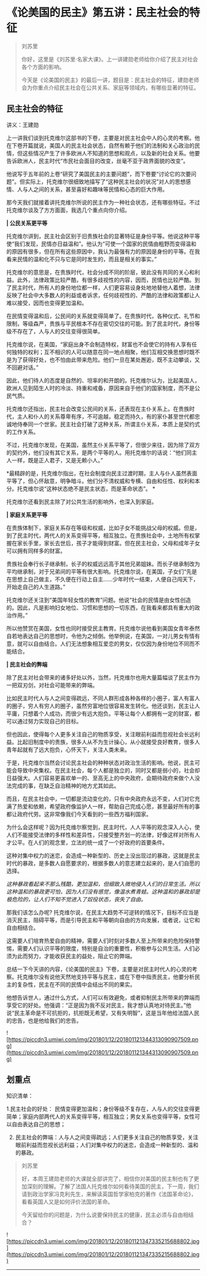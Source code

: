 # 《论美国的民主》第五讲：民主社会的特征

> 刘苏里
> 
> 你好，这里是《刘苏里·名家大课》。上一讲建勋老师给你介绍了民主对社会各个方面的影响。
> 
> 今天是《论美国的民主》的最后一讲，题目是：民主社会的特征，建勋老师会为你重点介绍民主社会在公共关系、家庭等领域内，有哪些显著的特征。

## 民主社会的特征

讲义：王建勋

上一讲我们谈到托克维尔这部书的下卷，主要是对民主社会中人的心灵的考察。他在下卷开篇就说，美国人的民主社会状态，自然有赖于他们的法制和关心政治的民情，但这些情况产生了许多欧洲人不知道的思想和观点，以及新的社会关系。他要告诉欧洲人，民主时代“市民社会面目的改变，丝毫不亚于政界面貌的改变”。

他说写于五年前的上卷“研究了美国民主的主要问题”，而下卷要“讨论它的次要问题”。但实际上，托克维尔很细致地描写了“这种民主社会的状况”对人的思想感情、人与人之间的关系，甚至喜好和趣味等民情和心态的巨大作用。

那今天我们就接着讲托克维尔所说的民主作为一种社会状态，还有哪些特征。不过托克维尔谈及了方方面面，我选几个重点向你介绍。

 **| 公民关系更平等**

托克维尔讲到，民主社会区别于旧贵族社会的显著特征是身份平等。他说这种平等使“我们发现，民情亦日益温和”。他认为“可使一个国家的民情由粗野而变得温和的原因有很多，但在所有这些原因中，我认为最强有力的原因是身份的平等。在我看来民情的温和化不只与它是同时发生的，而且是相关的事实。”

托克维尔的意思是，在贵族时代，社会分成不同的阶层，彼此没有共同的关心和利益。此外，法律政策比较严酷，有很多歧视性的内容，因而，民情也比较严酷。到了民主时代，所有人的身份地位都一样，人们更容易设身处地地替他人着想，法律反映了社会中大多数人的利益或者诉求，任何歧视性的、严酷的法律和政策都让人难以接受，因而也变得更加温和。

在民情变得温和后，公民间的关系就变得简单了。在贵族时代，各种仪式、礼节和限制，等级森严，贵族与平民根本不存在密切交往的可能。到了民主时代，身份等级不存在了，人与人的交往变得很简单。

托克维尔说，在美国，“家庭出身不会制造特权，财富也不会使它的持有人享有任何独特的权利；互不相识的人可以随意在同一地点相聚，他们互相交换思想时既不是为了获得好处，也不怕由此带来危险。他们一旦在某处邂逅，既不主动攀谈，又不回避对话。”

因此，他们待人的态度是自然的、坦率的和开朗的。托克维尔认为，比起美国人，欧洲人见到陌生人时的冷淡、持重和戒备，原因来自于他们的国家制度，而不是公民气质。

托克维尔还指出，民主社会改变公民间的关系，还表现在主仆关系上。在贵族时代，主人和仆人的关系尊卑有序，不可逾越，稳定而持久，有的家仆甚至世代都忠诚地侍奉同一个世家。民主社会打破了这种关系，所谓主仆关系，本质上是契约式的工作关系。

不过，托克维尔发现，在美国，虽然主仆关系平等了，但很少来往，因为除了双方的契约外，他们没有其它关系，是两个平等的人。用托克维尔的话说：“他们同主人一样，既是正人君子，又是无赖小人。”

 *最精辟的是，托克维尔指出，在社会制度向民主过渡时期，主人与仆人虽然表面平等了，但心怀敌意，明争暗斗。他们分不清权威和专横、自由和任性、权利和本分。托克维尔说“这种状态绝不是民主状态，而是革命状态”。 *

托克维尔还看到民主除了对公共生活的影响外，也深入到家庭。

 **| 家庭关系更平等**

在贵族体制下，家庭关系存在等级和权威，比如子女不能挑战父母的权威。但是，到了民主时代，两代人的关系变得平等，相互独立。在贵族社会中，土地所有权掌握在家长手里，家长去世后，孩子才能得到财富。但在民主社会，父母和成年子女可以拥有同样多的财富。

贵族社会奉行长子继承制，长子的权威远远高于其他兄弟姐妹。而长子继承制改为平均继承制，对于兄弟间的平等有很大影响。托克维尔说，在美国，子女们“先是在思想上自己做主，不久便在行动上自主……少年时代一结束，人便自己闯天下，开始走自己的人生道路。”

托克维尔还关注到“美国年轻女性的教育”问题。他说“社会的民情是由女性创造的。因此，凡是影响妇女地位、习惯和思想的一切东西，在我看来都具有重大的政治作用。”

所以他赞赏在美国，女性也同时接受民主教育。托克维尔说他看到美国女青年泰然自若地表达自己的思想时，令他为之倾倒。他举例说，在美国，一对儿男女有情有意，就可以自由结合。人们无法想象相互爱恋的男女，仅仅因为身份地位不同而不能结合。

 **| 民主社会的弊端**

除了民主对社会带来的诸多好处以外，当然，托克维尔也用大量篇幅谈了民主作为一把双刃剑，对社会可能带来的弊端。

比如民主时代人与人之间变得疏远，不同人群形成各种各样的小圈子，富人有富人的圈子，穷人有穷人的圈子，虽然穷富地位很容易发生转化。他还谈到，民主让人平庸，只想着个人成功，而很少有远大抱负。平等让每个人都拥有一定的财富，都可以通过努力实现自己的目标。

但也因此，使得每个人更多关注自己的物质享受，关注眼前利益而忽视社会长远利益。比起旧制度中的贵族，很多人从不为生计操心，从小就接受良好教育，很多人青年起就有了远大抱负，心怀天下，关注人类未来。

于是，托克维尔当然会讨论民主社会的种种状态对政治生活的影响。他说，民主可能会导致中央集权。在民主社会，每个人都是独立的，同时又都是弱小的，社会却日益强大。人们容易更喜欢单一的、至高无上的中央政府，会期待政府来做个人没法完成的事，在缺乏自治精神的地方尤其如此。

而且，在民主社会中，一切都是流动变化的，只有中央政府永远不变，人们对它充满了热爱和依赖，希望政府像监护人一样，帮助自己完成心愿，甚至最好所有的事都让政府代劳。这非常像我们今天看到的一些西方福利国家。

为什么会这样呢？因为托克维尔察觉到，民主时代，人人平等的观念深入人心，使人们不能接受法律的多样性和差异性，只接受整齐划一的法律，好像这样对所有人才公平。在人们的观念里，立法的统一成了一个好政府的首要条件。

这种对集中权力的迷恋，会造成一种新型的、历史上没出现过的暴政，这就是民主时代的暴政，是多数人自愿要求的，根据多数人的意志建立起来的，是人们自愿的选择。

 *这种暴政看起来不那么残酷，更加温和，但细致入微地侵入人们的日常生活。所以这种温和的暴政更可怕，因为人们没有感觉，像温水煮青蛙。这种温和的暴政却是极危险的，让人们不知不觉进入了奴役状态，丧失了自由。*

那我们该怎么办呢? 托克维尔说，在民主大趋势不可逆转的情况下，目标不应当是消灭民主，阻碍平等，而是引导民主和平等朝向自由的方向发展，或者说，让它和自由相结合。

这需要人们培育热爱自由的精神，需要人们时刻对多数人至上所带来的危险保持警惕，需要人们认识平等的限度，特别是自治的重要性，积极参与公共生活。人们必须为此而努力，才能收获民主的益处，阻止它的弊端。

总结一下今天讲的内容，《论美国的民主》下卷，主要是对民主时代人的心灵的考察。托克维尔没有说他天然地支持平等与民主，或在下卷中指责民主，他要分析民主的复杂性，民主在不同的民情中会结出不同的果实。

他想告诉世人，通过什么方式，人们可以有效避免，或者抑制民主所带来的弊端而享受它的好处。他强调：“正是因为我不反对民主，我才想认真地对待民主。”他说“民主革命是不可抗拒的，抗拒既无希望，又有失明智”，这是当年他给法国人民的忠告，也是他给我们的忠告。

![https://piccdn3.umiwi.com/img/201801/12/201801121344313090907509.png](https://piccdn3.umiwi.com/img/201801/12/201801121344313090907509.png)

## 划重点

知识清单：

1.民主社会的好处：
民情变得更加温和；身份等级不复存在，人与人的交往变得更简单；家庭内部两代人的关系变得平等，相互独立；男女关系也变得平等，女性可以自由表达自己的思想；

2. 民主社会的弊端：人与人之间变得疏远；人们更多关注自己的物质享受，关注眼前利益而忽视长远利益；人们对集中权力的迷恋，会造成一种新型的、温和的暴政。

> 刘苏里
> 
> 好，本周王建勋老师的大课就全部讲完了，相信你对美国的民主制也有了更加深刻的理解。了解了法国人托克维尔如何看待美国的民主，下一周，我们请到政治学家冯克利先生，来解读英国哲学家柏克的著作《法国革命论》，看看英国人又是如何评价法国的革命。
> 
> 今天留给你的问题是，为什么说要保持民主的健康，民主必须与自由相结合？

![https://piccdn3.umiwi.com/img/201801/12/201801121347335215688802.jpg](https://piccdn3.umiwi.com/img/201801/12/201801121347335215688802.jpg)

---
